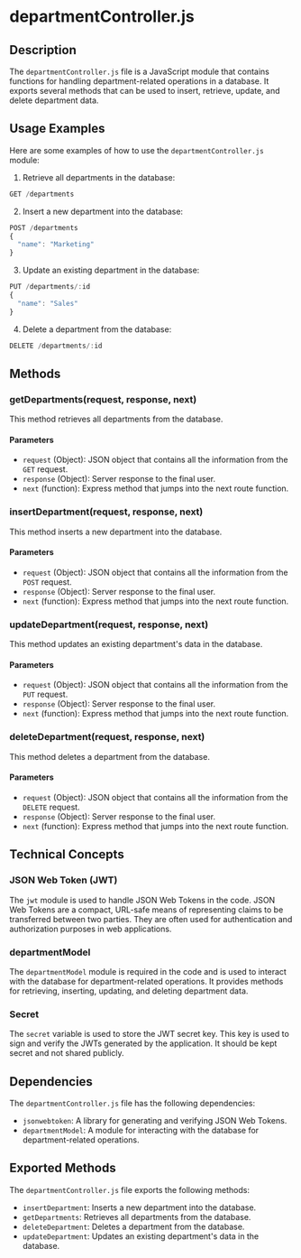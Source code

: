 # departmentController.js

## Description
The `departmentController.js` file is a JavaScript module that contains functions for handling department-related operations in a database. It exports several methods that can be used to insert, retrieve, update, and delete department data.

## Usage Examples
Here are some examples of how to use the `departmentController.js` module:

1. Retrieve all departments in the database:
```javascript
GET /departments
```

2. Insert a new department into the database:
```javascript
POST /departments
{
  "name": "Marketing"
}
```

3. Update an existing department in the database:
```javascript
PUT /departments/:id
{
  "name": "Sales"
}
```

4. Delete a department from the database:
```javascript
DELETE /departments/:id
```

## Methods

### getDepartments(request, response, next)
This method retrieves all departments from the database.

#### Parameters
- `request` (Object): JSON object that contains all the information from the `GET` request.
- `response` (Object): Server response to the final user.
- `next` (function): Express method that jumps into the next route function.

### insertDepartment(request, response, next)
This method inserts a new department into the database.

#### Parameters
- `request` (Object): JSON object that contains all the information from the `POST` request.
- `response` (Object): Server response to the final user.
- `next` (function): Express method that jumps into the next route function.

### updateDepartment(request, response, next)
This method updates an existing department's data in the database.

#### Parameters
- `request` (Object): JSON object that contains all the information from the `PUT` request.
- `response` (Object): Server response to the final user.
- `next` (function): Express method that jumps into the next route function.

### deleteDepartment(request, response, next)
This method deletes a department from the database.

#### Parameters
- `request` (Object): JSON object that contains all the information from the `DELETE` request.
- `response` (Object): Server response to the final user.
- `next` (function): Express method that jumps into the next route function.

## Technical Concepts

### JSON Web Token (JWT)
The `jwt` module is used to handle JSON Web Tokens in the code. JSON Web Tokens are a compact, URL-safe means of representing claims to be transferred between two parties. They are often used for authentication and authorization purposes in web applications.

### departmentModel
The `departmentModel` module is required in the code and is used to interact with the database for department-related operations. It provides methods for retrieving, inserting, updating, and deleting department data.

### Secret
The `secret` variable is used to store the JWT secret key. This key is used to sign and verify the JWTs generated by the application. It should be kept secret and not shared publicly.

## Dependencies
The `departmentController.js` file has the following dependencies:
- `jsonwebtoken`: A library for generating and verifying JSON Web Tokens.
- `departmentModel`: A module for interacting with the database for department-related operations.

## Exported Methods
The `departmentController.js` file exports the following methods:
- `insertDepartment`: Inserts a new department into the database.
- `getDepartments`: Retrieves all departments from the database.
- `deleteDepartment`: Deletes a department from the database.
- `updateDepartment`: Updates an existing department's data in the database.